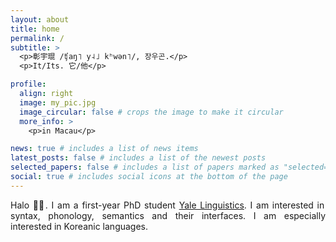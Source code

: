 ```yaml
---
layout: about
title: home
permalink: /
subtitle: >
  <p>彰宇琨 /ʧaŋ˥ y˨˩ kʰwən˥/, 장우곤.</p>
  <p>It/Its. 它/他</p>

profile:
  align: right
  image: my_pic.jpg
  image_circular: false # crops the image to make it circular
  more_info: >
    <p>in Macau</p>

news: true # includes a list of news items
latest_posts: false # includes a list of the newest posts
selected_papers: false # includes a list of papers marked as "selected={true}"
social: true # includes social icons at the bottom of the page
---
```


<p align="justify">
  Halo 👋🏻. I am a first-year PhD student <a href="https://ling.yale.edu">Yale Linguistics</a>. I am interested in syntax, phonology, semantics and their interfaces. I am especially interested in Koreanic languages.
</p>
